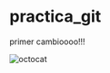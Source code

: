 # practica_git

primer cambioooo!!!


![octocat](https://cameronmcefee.com/img/work/the-octocat/original.jpg)